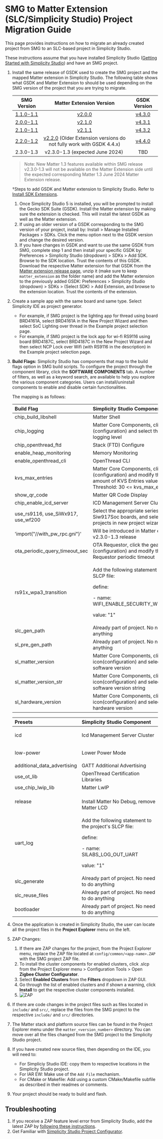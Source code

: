 # SMG to Matter Extension (SLC/Simplicity Studio) Project Migration Guide

This page provides instructions on how to migrate an already created project from SMG to an SLC-based project in Simplicity Studio.

These instructions assume that you have installed Simplicity Studio ([Getting Started with Simplicity Studio](https://docs.silabs.com/simplicity-studio-5-users-guide/latest/ss-5-users-guide-getting-started/)) and have an SMG project.

1. Install the same release of GSDK used to create the SMG project and the mapped Matter extension in Simplicity Studio. The following table shows what GSDK and Matter Extension to should be used depending on the SMG version of the project that you are trying to migrate.  

   |**SMG Version**|**Matter Extension Version**|**GSDK Version**|
   | :-: | :-: | :-: |
   |[1.1.0-1.1](https://github.com/SiliconLabs/matter/releases/tag/v1.1.0-1.1)|[v2.0.0](https://github.com/SiliconLabs/matter_extension/releases/tag/v2.0.0)|[v4.3.0](https://github.com/SiliconLabs/gecko_sdk/tree/v4.3.0)|
   |[2.0.0-1.1](https://github.com/SiliconLabs/matter/releases/tag/v2.0.0-1.1)|[v2.1.0](https://github.com/SiliconLabs/matter_extension/releases/tag/v2.1.0)|[v4.3.1](https://github.com/SiliconLabs/gecko_sdk/releases/tag/v4.3.1)|
   |[2.1.0-1.1](https://github.com/SiliconLabs/matter/releases/tag/v2.1.0-1.1)|[v2.1.1](https://github.com/SiliconLabs/matter_extension/releases/tag/v2.1.1)|[v4.3.2](https://github.com/SiliconLabs/gecko_sdk/releases/tag/v4.3.2)|
   |[2.2.0-1.2](https://github.com/SiliconLabs/matter/releases/tag/v2.2.0-1.2)|[v2.2.0](https://github.com/SiliconLabs/matter_extension/releases/tag/v2.2.0) (Older Extension versions do not fully work with GSDK 4.4.x)|[v4.4.0](https://github.com/SiliconLabs/gecko_sdk/releases/tag/v4.4.0)|
   |2.3.0-1.3|v2.3.0-1.3 (expected June 2024) |TBD|

   > Note: New Matter 1.3 features available within SMG release v2.3.0-1.3 will not be available on the Matter Extension side until the expected corresponding Matter 1.3 June 2024 Matter Extension release.

   †Steps to add GSDK and Matter extension to Simplicity Studio. Refer to [Install SDK Extensions](https://docs.silabs.com/simplicity-studio-5-users-guide/latest/ss-5-users-guide-getting-started/install-sdk-extensions).

   1. Once Simplicity Studio 5 is installed, you will be prompted to install the Gecko SDK Suite (GSDK). Install the Matter extension by making sure the extension is checked. This will install the latest GSDK as well as the Matter extension.
   2. If using an older version of a GSDK corresponding to the SMG version of your project, install by: Install > Manage Installed Packages > SDKs. Click the menu option next to the GSDK version and change the desired version.
   3. If you have changes in GSDK and want to use the same GSDK from SMG, complete step 1 and then install your specific GSDK by: Preferences > Simplicity Studio (dropdown) > SDKs > Add SDK. Browse to the SDK location. Trust the contents of this GSDK. Download the respective Matter extension for that GSDK from the [Matter extension release page](https://github.com/SiliconLabs/matter_extension/releases), unzip it (make sure to keep `matter_extension` as the folder name) and add the Matter extension to the previously added GSDK: Preferences > Simplicity Studio (dropdown) > SDKs > (Select SDK) > Add Extension, and browse to the extension location. Trust the contents of the extension.
2. Create a sample app with the same board and same type. Select Simplicity IDE as project generator.  
   - For example, if SMG project is the lighting app for thread using board BRD4161A, select BRD4161A in the New Project Wizard and then select SoC Lighting over thread in the Example project selection page.
   - For example, if SMG project is the lock app for wi-fi RS9116 using board BRD4187C, select BRD4187C in the New Project Wizard and then select NCP Lock over Wifi (with RS9116 in the description) in the Example project selection page.
3. **Build Flags:** Simplicity Studio has components that map to the build flags option in SMG build scripts. To configure the project through the component library, click the **SOFTWARE COMPONENTS** tab. A number of filters, as well as a keyword search, are available to help you explore the various component categories. Users can install/uninstall components to enable and disable certain functionalities.  

   The mapping is as follows:

   |**Build Flag**|**Simplicity Studio Component**|
   | :- | :- |
   |chip\_build\_libshell|Matter Shell|
   |chip\_logging|Matter Core Components, click the gear icon (configuration) and select the required logging level|
   |chip\_openthread\_ftd|Stack (FTD) Configure|
   |enable\_heap\_monitoring|Memory Monitoring|
   |enable\_openthread\_cli|OpenThread CLI|
   |kvs\_max\_entries|Matter Core Components, click the gear icon (configuration) and modify the Maximum amount of KVS Entries value. Default 255. Threshold: 30 <= kvs\_max\_entries <= 255|
   |show\_qr\_code|Matter QR Code Display|
   |chip\_enable\_icd\_server|ICD Management Server Cluster|
   |use\_rs9116, use\_SiWx917, use\_wf200|Select the appropriate series-1, series-2, or Siw917Soc boards, and select respective projects in new project wizard.|
   |'import("//with\_pw\_rpc.gni")'|Will be introduced in Matter extension v2.3.0-1.3 release|
   |ota\_periodic\_query\_timeout\_sec|OTA Requestor, click the gear icon (configuration) and modify the  OTA Requestor periodic timeout|
   |rs91x\_wpa3\_transition|<p>Add the following statement to the project's SLCP file:</p><p>define:</p><p>- name: WIFI\_ENABLE\_SECURITY\_WPA3\_TRANSITION</p><p>value: "1"</p><p></p>|
   |slc\_gen\_path|Already part of project. No need to do anything|
   |sl\_pre\_gen\_path|Already part of project. No need to do anything|
   |sl\_matter\_version|Matter Core Components, click on gear icon(configuration) and select Device software version |
   |sl\_matter\_version\_str|Matter Core Components, click on gear icon(configuration) and select Device software version string|
   |sl\_hardware\_version|Matter Core Components, click on gear icon(configuration) and select Device hardware version |

   |**Presets**|**Simplicity Studio Component**|
   | :- | :- |
   |icd|<p>Icd Management Server Cluster</p><p></p>|
   |low-power|<p>Lower Power Mode</p><p></p>|
   |additional\_data\_advertising|GATT Additional Advertising|
   |use\_ot\_lib|OpenThread Certification Libraries|
   |use\_chip\_lwip\_lib|Matter LwIP|
   |release|<br>Install Matter No Debug, remove Matter LCD|
   |uart\_log|<p>Add the following statement to the project's SLCP file:</p><p>define:</p><p>- name: SILABS\_LOG\_OUT\_UART</p><p>value: "1"</p><p></p>|
   |slc\_generate|Already part of project. No need to do anything|
   |slc\_reuse\_files|Already part of project. No need to do anything|
   |bootloader|Already part of project. No need to do anything|

4. Once the application is created in Simplicity Studio, the user can locate all the project files in the **Project Explorer** menu on the left.
5. ZAP Changes:
   1. If there are ZAP changes for the project, from the Project Explorer menu, replace the ZAP file located at `config/common/<app-name>.ZAP` with the SMG project ZAP file.
   2. To install the cluster components for enabled clusters, click <projectname>.slcp from the Project Explorer menu > Configuration Tools > Open **Zigbee Cluster Configurator**.
   3. Select **Enabled Clusters** from the **Filters** dropdown in ZAP GUI.
   4. Go through the list of enabled clusters and if shown a warning, click **Install** to get the respective cluster components installed.
   5. ![ZAP](./ZAP-troubleshooting.png)
6. If there are code changes in the project files such as files located in `include/` and `src/`, replace the files from the SMG project to the respective `include/` and `src/` directories.
7. The Matter stack and platform source files can be found in the Project Explorer menu under the `matter_<version_number>` directory. You can move over all the files changed from the SMG project to the Simplicity Studio project.
8. If you have created new source files, then depending on the IDE, you will need to:
   - For Simpliciy Studio IDE: copy them to respective locations in the Simplicity Studio project.
   - For IAR EW: Make use of the `Add File` mechanism.
   - For CMake or Makefile: Add using a custom CMake/Makefile subfile as described in their readmes or comments.
9. Your project should be ready to build and flash.

## Troubleshooting

1. If you receive a ZAP feature level error from Simplicity Studio, add the latest ZAP by [following these instructions](https://docs.silabs.com/ZAP-tool/1.0.0/ZAP-users-guide/update-ZAP).
2. Get Familiar with [Simplicity Studio Project Configurator](https://docs.silabs.com/simplicity-studio-5-users-guide/latest/ss-5-users-guide-developing-with-project-configurator/project-configurator).
